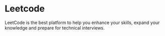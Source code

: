 # Leetcode

LeetCode is the best platform to help you enhance your skills, expand your knowledge and prepare for technical interviews.
